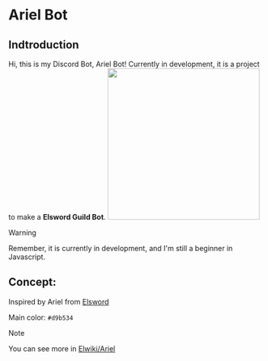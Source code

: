 # Ariel Bot

## Indtroduction
Hi, this is my Discord Bot, Ariel Bot! Currently in development, it is a project to make a **Elsword Guild Bot**.
<img src='https://i.imgur.com/05NjUl6.png' width="300px">

> [!WARNING]
> Remember, it is currently in development, and I'm still a beginner in Javascript.

## Concept:
Inspired by Ariel from [Elsword](https://en.elsword.gameforge.com/news/archive)

Main color: `#d9b534`

> [!NOTE]
> You can see more in [Elwiki/Ariel](https://elwiki.net/w/Ariel)